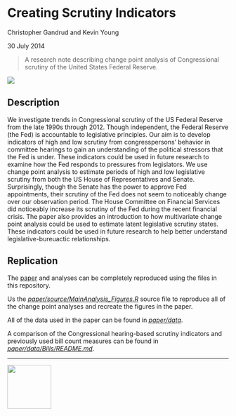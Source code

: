 Creating Scrutiny Indicators
==================

Christopher Gandrud and Kevin Young

30 July 2014

> A research note describing change point analysis of Congressional scrutiny of
the United States Federal Reserve.

[<img src="https://zenodo.org/badge/doi/10.5281/zenodo.11079.png" align="left"/>](http://dx.doi.org/10.5281/zenodo.11079)

<br>

## Description

We investigate trends in Congressional scrutiny of the US Federal Reserve from the late 1990s
through 2012. Though independent, the Federal Reserve (the Fed) is accountable to legislative principles. Our aim is to develop indicators of high and low scrutiny from congresspersons’ behavior in committee hearings to gain an understanding of the political stressors that the Fed is under. These indicators could be used in future research to examine how the Fed responds to pressures from legislators. We use change point analysis to estimate periods of high and low legislative scrutiny from both the US House of Representatives and Senate. Surprisingly, though the Senate has the power to approve Fed appointments, their scrutiny of the Fed does not seem to noticeably change over our observation period. The House Committee on Financial Services did noticeably increase its scrutiny of the Fed during the recent financial crisis. The paper also provides an introduction to how multivariate change point analysis could be used to estimate latent legislative scrutiny states. These indicators could be used in future research to help better understand legislative-bureuactic relationships.

## Replication

The [paper](FedChangePointNote/paper/ChangePointCongFed.pdf) and analyses can be completely reproduced using the files in this repository.

Us the *[paper/source/MainAnalysis_Figures.R](paper/source/MainAnalysis_Figures.R)* source file to reproduce all of the change point analyses and recreate the figures in the paper.  

All of the data used in the paper can be found in *[paper/data](paper/data)*.

A comparison of the Congressional hearing-based scrutiny indicators and previously used bill count measures can be found in *[paper/data/Bills/README.md](paper/data/Bills/README.md)*.

---

[<img src="http://media.tumblr.com/023c285c14ef01953d3b67ffe789004d/tumblr_inline_mor1uu2OOZ1qz4rgp.png" height = "100" align="left" />](http://nadrosia.tumblr.com/post/53520500877/made-in-berlin-badge-update)
